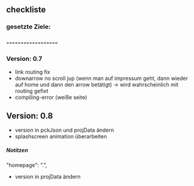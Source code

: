 ## checkliste
###
### gesetzte Ziele:
### ------------------


### Version: 0.7

- link routing fix
- downarrow no scroll jup (wenn man auf impressum geht, dann wieder auf home und dann den arrow betätigt) -> wird wahrscheinlich mit routing gefixt
- compiling-error (weiße seite)
## Version: 0.8
- version in pckJson und projData ändern
- splashscreen animation überarbeiten


##### Notitzen
"homepage": ".",

- version in projData ändern
